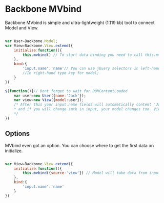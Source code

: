 Backbone MVbind
======

Backbone MVbind is simple and ultra-lightweight (1.119 kb) tool to connect Model and View.

```javascript

var User=Backbone.Model;
var View=Backbone.View.extend({
	initialize:function(){
		this.mvbind() // To start data binding you need to call this.mvbind();
	},
	bind:{
		'input.name':'name'// You can use jQuery selectors in left-hand side. 
		//In right-hand type key for model;
	}
})

$(function(){// Dont forget to wait for DOMContentLoaded
	var user=new User({name:'Jack'});
	var view=new View({model:user});
	/* After this your input.name fields will automatically content 'Jack'. 
 	* and if you will change smth in input, your model changes too. Vice versa.
	*/
}) 

```

Options
------
MVbind even got an option. You can choose where to get the first data on initialize.

```javascript

var View=Backbone.View.extend({
	initialize:function(){
		this.mvbind({source:'view'}) // Model will take data from input;
	},
	bind:{
		'input.name':'name'
	}
})

```

